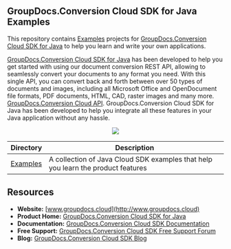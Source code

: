 ## GroupDocs.Conversion Cloud SDK for Java Examples

This repository contains [Examples](Examples) projects for [GroupDocs.Conversion Cloud SDK for Java](https://products.groupdocs.cloud/conversion/java) to help you learn and write your own applications.

[GroupDocs.Conversion Cloud SDK for Java](https://products.groupdocs.cloud/conversion/java) has been developed to help you get started with using our document conversion REST API, allowing to seamlessly convert your documents to any format you need. With this single API, you can convert back and forth between over 50 types of documents and images, including all Microsoft Office and OpenDocument file formats, PDF documents, HTML, CAD, raster images and many more.
[GroupDocs.Conversion Cloud API](https://products.groupdocs.cloud/conversion). GroupDocs.Conversion Cloud SDK for Java has been developed to help you integrate all these features in your Java application without any hassle.

<p align="center">

  <a title="Download complete GroupDocs.Conversion Cloud SDK Examples for Java source code" href="https://github.com/groupdocs-conversion-cloud/groupdocs-conversion-cloud-java-samples/archive/master.zip">
	<img src="https://raw.github.com/AsposeExamples/java-examples-dashboard/master/images/downloadZip-Button-Large.png" />
  </a>
</p>

Directory | Description
--------- | -----------
[Examples](Examples)  | A collection of Java Cloud SDK examples that help you learn the product features

## Resources

+ **Website:** [www.groupdocs.cloud](http://www.groupdocs.cloud)
+ **Product Home:** [GroupDocs.Conversion Cloud SDK for Java](https://products.groupdocs.cloud/conversion/java)
+ **Documentation:** [GroupDocs.Conversion Cloud SDK Documentation](https://docs.groupdocs.cloud/display/conversioncloud/Home)
+ **Free Support:** [GroupDocs.Conversion Cloud SDK Free Support Forum](https://forum.groupdocs.cloud/c/conversion)
+ **Blog:** [GroupDocs.Conversion Cloud SDK Blog](https://blog.groupdocs.cloud/category/conversion)
